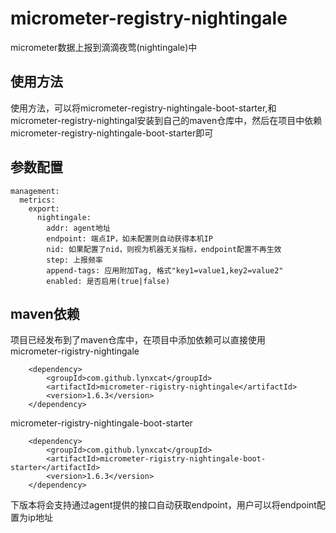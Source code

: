# micrometer-registry-nightingale  
micrometer数据上报到滴滴夜莺(nightingale)中  
  
## 使用方法  
使用方法，可以将micrometer-registry-nightingale-boot-starter,和micrometer-registry-nightingal安装到自己的maven仓库中，然后在项目中依赖micrometer-registry-nightingale-boot-starter即可  
   
## 参数配置   
```
management:   
  metrics:   
    export:  
      nightingale:  
        addr: agent地址  
        endpoint: 端点IP，如未配置则自动获得本机IP
        nid: 如果配置了nid，则视为机器无关指标，endpoint配置不再生效
        step: 上报频率  
        append-tags: 应用附加Tag, 格式"key1=value1,key2=value2"  
        enabled: 是否启用(true|false)  
``` 
  
## maven依赖
项目已经发布到了maven仓库中，在项目中添加依赖可以直接使用   
micrometer-rigistry-nightingale   
```
    <dependency>
        <groupId>com.github.lynxcat</groupId>
        <artifactId>micrometer-rigistry-nightingale</artifactId>
        <version>1.6.3</version>
    </dependency>
```
   
micrometer-rigistry-nightingale-boot-starter  
```
    <dependency>
        <groupId>com.github.lynxcat</groupId>
        <artifactId>micrometer-rigistry-nightingale-boot-starter</artifactId>
        <version>1.6.3</version>
    </dependency>
```
  
下版本将会支持通过agent提供的接口自动获取endpoint，用户可以将endpoint配置为ip地址
